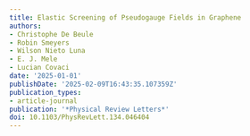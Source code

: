 ```yaml
---
title: Elastic Screening of Pseudogauge Fields in Graphene
authors:
- Christophe De Beule
- Robin Smeyers
- Wilson Nieto Luna
- E. J. Mele
- Lucian Covaci
date: '2025-01-01'
publishDate: '2025-02-09T16:43:35.107359Z'
publication_types:
- article-journal
publication: '*Physical Review Letters*'
doi: 10.1103/PhysRevLett.134.046404
---
```

